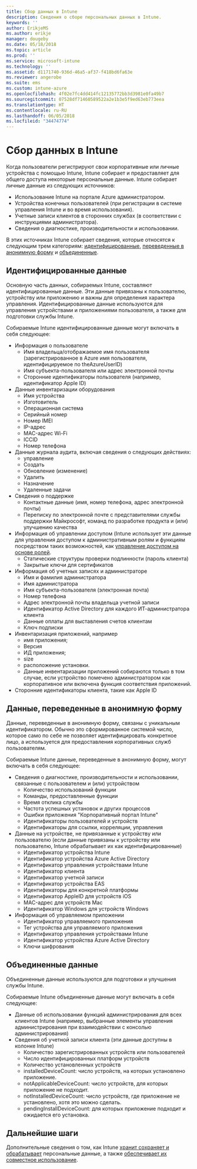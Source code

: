 ```yaml
---
title: Сбор данных в Intune
description: Сведения о сборе персональных данных в Intune.
keywords: ''
author: ErikjeMS
ms.author: erikje
manager: dougeby
ms.date: 05/18/2018
ms.topic: article
ms.prod: ''
ms.service: microsoft-intune
ms.technology: ''
ms.assetid: d1171740-936d-46a5-af37-f418bd6fa63e
ms.reviewer: angerobe
ms.suite: ems
ms.custom: intune-azure
ms.openlocfilehash: 4f02e7fc4dd414fc12135772bb3d3981e0fa49b7
ms.sourcegitcommit: 07528df71460589522a2e1b3e5f9ed63eb773eea
ms.translationtype: HT
ms.contentlocale: ru-RU
ms.lasthandoff: 06/05/2018
ms.locfileid: "34474774"
---
```

# <a name="data-collection-in-intune"></a>Сбор данных в Intune

Когда пользователи регистрируют свои корпоративные или личные устройства с помощью Intune, Intune собирает и предоставляет для общего доступа некоторые персональные данные. Intune собирает личные данные из следующих источников:

- Использование Intune на портале Azure администратором.
- Устройства конечных пользователей (при регистрации в системе управления Intune и во время использования).
- Учетные записи клиентов в сторонних службах (в соответствии с инструкциями администратора).
- Сведения о диагностике, производительности и использовании.

В этих источниках Intune собирает сведения, которые относятся к следующим трем категориям: [идентифицированные](#identified-data), [переведенные в анонимную форму](#pseudonymized-data) и [объединенные](#aggregated-data).

## <a name="identified-data"></a>Идентифицированные данные

Основную часть данных, собираемых Intune, составляют идентифицированные данные. Эти данные привязаны к пользователю, устройству или приложению и важны для определения характера управления. Идентифицированные данные используются для управления устройствами и приложениями пользователя, а также для подготовки службы Intune.

Собираемые Intune идентифицированные данные могут включать в себя следующее: 

- Информация о пользователе
    - Имя владельца/отображаемое имя пользователя (зарегистрированное в Azure имя пользователя, идентифицируемое по theAzureUserID)
    - Имя субъекта-пользователя или адрес электронной почты
    - Сторонние идентификаторы пользователя (например, идентификатор Apple ID)
- Данные инвентаризации оборудования
    - Имя устройства
    - Изготовитель
    - Операционная система
    - Серийный номер
    - Номер IMEI
    - IP-адрес
    - MAC-адрес Wi-Fi
    - ICCID
    - Номер телефона
- Данные журнала аудита, включая сведения о следующих действиях:
    - управление
    - Создать
    - Обновление (изменение)
    - Удалить
    - Назначение
    - Удаленные задачи
- Сведения о поддержке
    - Контактные данные (имя, номер телефона, адрес электронной почты)
    - Переписку по электронной почте с представителями службы поддержки Майкрософт, команд по разработке продукта и (или) улучшению качества
- Информация об управлении доступом (Intune использует эти данные для управления доступом к административным ролям и функциям посредством таких возможностей, как [управление доступом на основе ролей](role-based-access-control.md).
    - Статические структуры проверки подлинности (пароль клиента)
    - Закрытые ключи для сертификатов 
- Информация об учетных записях и администраторе
    - Имя и фамилия администратора
    - Имя администратора
    - Имя субъекта-пользователя (электронная почта)
    - Номер телефона
    - Адрес электронной почты владельца учетной записи
    - Идентификатор Active Directory для каждого ИТ-администратора клиента
    - Данные оплаты для выставления счетов клиентам
    - Ключ подписки
- Инвентаризация приложений, например
    - имя приложения;
    - Версия
    - ИД приложения;
    - size
    - расположение установки.
    - Данные инвентаризации приложений собираются только в том случае, если устройство помечено администратором как корпоративное или включена функция соответствия приложений.  
- Сторонние идентификаторы клиента, такие как Apple ID 

## <a name="pseudonymized-data"></a>Данные, переведенные в анонимную форму

Данные, переведенные в анонимную форму, связаны с уникальным идентификатором. Обычно это сформированное системой число, которое само по себе не позволяет идентифицировать конкретное лицо, а используется для предоставления корпоративных служб пользователям. 

Собираемые Intune данные, переведенные в анонимную форму, могут включать в себя следующее: 

- Сведения о диагностике, производительности и использовании, связанные с пользователем и (или) устройством
    - Количество использований функции
    - Команды, предоставленные функции
    - Время отклика службы
    - Частота успешных установок и других процессов
    - Ошибки приложения "Корпоративный портал Intune"
    - Идентификаторы пользователей и устройств
    - Идентификаторы для ссылки, корреляции, управления 
- Данные на устройстве, не привязанные к устройству или пользователю (если данные привязаны к устройству или пользователю, Intune обрабатывает их как идентифицированные)
    - Идентификатор устройства Intune
    - Идентификатор устройства Azure Active Directory
    - Идентификатор управления устройствами Intune
    - Идентификатор клиента
    - Идентификатор учетной записи
    - Идентификатор устройства EAS
    - Идентификаторы для конкретной платформы
    - Идентификатор AppleID для устройств iOS
    - MAC-адрес для устройств Mac
    - Идентификатор Windows для устройств Windows
- Информация об управляемом приложении
    - Идентификатор управляемого приложения
    - Тег устройства для управляемого приложения
    - Идентификатор управления устройствами Intune
    - Идентификатор устройства Azure Active Directory
    - Ключи шифрования

## <a name="aggregated-data"></a>Объединенные данные

Объединенные данные используются для подготовки и улучшения службы Intune. 

Собираемые Intune объединенные данные могут включать в себя следующее: 

- Данные об использовании функций администрирования для всех клиентов Intune (например, выбранные элементы управления администрирования при взаимодействии с консолью администрирования)
- Сведения об учетной записи клиента (эти данные доступны в колонке Intune)
    - Количество зарегистрированных устройств или пользователей
    - Число идентифицированных платформ устройств  
    - Количество установленных устройств
    - installedDeviceCount: число устройств, на которых установлено приложение.
    - notApplicableDeviceCount: число устройств, для которых приложение не подходит.
    - notInstalledDeviceCount: число устройств, где приложение не установлено, хотя это можно сделать.
    - pendingInstallDeviceCount: для которых приложение подходит и ожидается его установка.
    
## <a name="next-steps"></a>Дальнейшие шаги

Дополнительные сведения о том, как Intune [хранит сохраняет и обрабатывает](privacy-data-store-process.md) персональные данные, а также [обеспечивает их совместное использование](privacy-data-secure-share.md). 